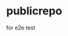 # publicrepo
for e2e test













































































































































































































































































































































































































































































































































































































































































































































































































































































































































































































































































































































































































































































































































































































































































































































































































































































































































































































































































































































































































































































































































































































































































































































































































































































































































































































































































































































































































































































































































































































































































































































